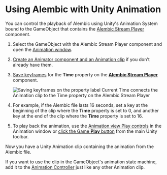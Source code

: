 # Using Alembic with Unity Animation

You can control the playback of Alembic using Unity's Animation System bound to the GameObject that contains the [Alembic Stream Player](ref_StreamPlayer.md) component.

1. Select the GameObject with the Alembic Stream Player component and open the [Animation window](https://docs.unity3d.com/Manual/animeditor-UsingAnimationEditor.html).
2. [Create an Animator component and an Animation clip](https://docs.unity3d.com/Manual/animeditor-CreatingANewAnimationClip.html) if you don't already have them.
3. [Save keyframes](https://docs.unity3d.com/Manual/animeditor-AnimatingAGameObject.html) for the **Time** property on the [**Alembic Stream Player**](ref_StreamPlayer.md) component.

   ![Saving keyframes on the property label Current Time connects the Animation clip to the Time property on the Alembic Stream Player](images/abc_anim_propertylabel.png)
4. For example, if the Alembic file lasts 16 seconds, set a key at the beginning of the clip where the **Time** property is set to 0, and another key at the end of the clip where the **Time** property is set to 16.
5. To play back the animation, use the [Animation view Play controls](https://docs.unity3d.com/Manual/animeditor-UsingAnimationEditor.html) in the Animation window or [click the Game **Play** button](https://docs.unity3d.com/Manual/Toolbar.html) from the main Unity toolbar.

Now you have a Unity Animation clip containing the animation from the Alembic file.

If you want to use the clip in the GameObject's animation state machine, add it to the [Animation Controller](https://docs.unity3d.com/Manual/Animator.html) just like any other Animation clip.
